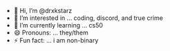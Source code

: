 - 👋 Hi, I’m @drxkstarz
- 👀 I’m interested in ... coding, discord, and true crime
- 🌱 I’m currently learning ... cs50
- 😄 Pronouns: ... they/them
- ⚡ Fun fact: ... i am non-binary

<!---
drxkstarz/drxkstarz is a ✨ special ✨ repository because its `README.md` (this file) appears on your GitHub profile.
You can click the Preview link to take a look at your changes.
--->
